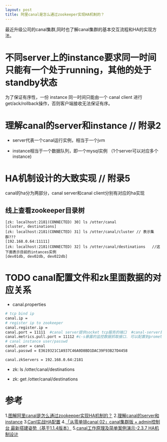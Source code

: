 ```yaml
---
layout: post
title: 阿里canal是怎么通过zookeeper实现HA机制的？
---
```


最近升级公司的canal集群,同时也了解canal集群的基本交互流程和HA的实现方法。

# 不同server上的instance要求同一时间只能有一个处于running，其他的处于standby状态
为了保证有序性，一份 instance 同一时间只能由一个 canal client 进行get/ack/rollback操作，否则客户端接收无法保证有序。

# 理解canal的server和instance // 附录2
* server代表一个canal运行实例，相当于一个jvm
 
* instance相当于一个数据队列，即一个mysql实例 （1个server可以对应多个instance)


# HA机制设计的大致实现 // 附录5
canal的ha分为两部分，canal server和canal client分别有对应的ha实现



## 线上查看zookeeper目录树
```
[zk: localhost:2181(CONNECTED) 30] ls /otter/canal
[cluster, destinations]
[zk: localhost:2181(CONNECTED) 31] ls /otter/canal/cluster // 表示集群???
[192.168.0.64:11111]
[zk: localhost:2181(CONNECTED) 32] ls /otter/canal/destinations   //这下面表示目前的intances实例
[dev01db, dev02db, dev022db]
```


# TODO canal配置文件和zk里面数据的对应关系

* canal.properties        
```bash
# tcp bind ip
canal.ip =
# register ip to zookeeper
canal.register.ip =
canal.port = 11111  #canal server提供socket tcp服务的端口  #canal-server接收zk通知的端口吗? 这个端口谁来访问?
canal.metrics.pull.port = 11112 #c-s暴露的监控数据抓取接口. 可以配置到prometheus.yml的targets里面
# canal instance user/passwd
canal.user = canal
canal.passwd = E3619321C1A937C46A0D8BD1DAC39F93B27D4458

canal.zkServers = 192.168.0.64:2181
```

* zk: ls /otter/canal/destinations

* zk: get /otter/canal/destinations

# 参考
1.[图解阿里canal是怎么通过zookeeper实现HA机制的？](https://segmentfault.com/a/1190000023297973)
2.[理解canal的server和instance](https://blog.csdn.net/XDSXHDYY/article/details/97825508)
3.[Canl实战HA配置](https://segmentfault.com/a/1190000023297973)
4.[「从零单排canal 02」canal集群版 + admin控制台 最新搭建姿势（基于1.1.4版本）](https://www.cnblogs.com/awan-note/p/13089193.html)
5.[canal工作原理及简单案例演示-2.3.7 HA机制设计](https://blog.csdn.net/u012637358/article/details/107976074)